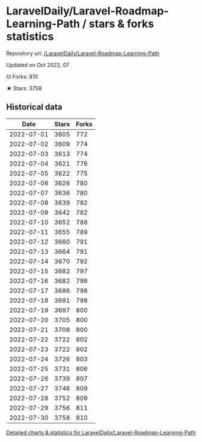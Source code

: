 # LaravelDaily/Laravel-Roadmap-Learning-Path / stars & forks statistics

Repository url: [/LaravelDaily/Laravel-Roadmap-Learning-Path](https://github.com/LaravelDaily/Laravel-Roadmap-Learning-Path)

Updated on Oct 2022, 07

☋ Forks: 810

★ Stars: 3758

## Historical data
| Date | Stars | Forks |
|------|-------|-------|
| 2022-07-01 | 3605 | 772 | 
| 2022-07-02 | 3609 | 774 | 
| 2022-07-03 | 3613 | 774 | 
| 2022-07-04 | 3621 | 776 | 
| 2022-07-05 | 3622 | 775 | 
| 2022-07-06 | 3626 | 780 | 
| 2022-07-07 | 3636 | 780 | 
| 2022-07-08 | 3639 | 782 | 
| 2022-07-09 | 3642 | 782 | 
| 2022-07-10 | 3652 | 788 | 
| 2022-07-11 | 3655 | 789 | 
| 2022-07-12 | 3660 | 791 | 
| 2022-07-13 | 3664 | 791 | 
| 2022-07-14 | 3670 | 792 | 
| 2022-07-15 | 3682 | 797 | 
| 2022-07-16 | 3682 | 798 | 
| 2022-07-17 | 3686 | 798 | 
| 2022-07-18 | 3691 | 798 | 
| 2022-07-19 | 3697 | 800 | 
| 2022-07-20 | 3705 | 800 | 
| 2022-07-21 | 3708 | 800 | 
| 2022-07-22 | 3722 | 802 | 
| 2022-07-23 | 3722 | 802 | 
| 2022-07-24 | 3726 | 803 | 
| 2022-07-25 | 3731 | 806 | 
| 2022-07-26 | 3739 | 807 | 
| 2022-07-27 | 3746 | 809 | 
| 2022-07-28 | 3752 | 809 | 
| 2022-07-29 | 3756 | 811 | 
| 2022-07-30 | 3758 | 810 | 


[Detailed charts & statistics for LaravelDaily/Laravel-Roadmap-Learning-Path](https://reviewgithub.com/rep/LaravelDaily/Laravel-Roadmap-Learning-Path)
